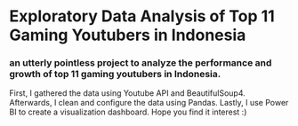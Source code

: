 # Exploratory Data Analysis of Top 11 Gaming Youtubers in Indonesia
### an utterly pointless project to analyze the performance and growth of top 11 gaming youtubers in Indonesia. 

First, I gathered the data using Youtube API and BeautifulSoup4. Afterwards, I clean and configure the data using Pandas. Lastly, I use Power BI to create a visualization dashboard. Hope you find it interest :)
